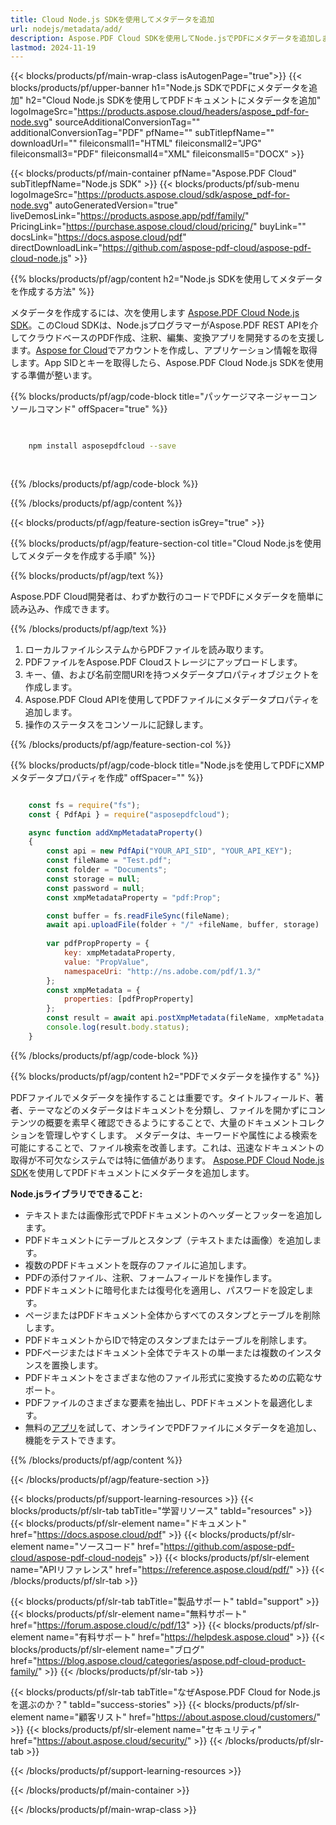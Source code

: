 ```yaml
---
title: Cloud Node.js SDKを使用してメタデータを追加
url: nodejs/metadata/add/
description: Aspose.PDF Cloud SDKを使用してNode.jsでPDFにメタデータを追加します。ドキュメントのインデックス作成と検索性を向上させます。
lastmod: 2024-11-19
---
```


{{< blocks/products/pf/main-wrap-class isAutogenPage="true">}}
{{< blocks/products/pf/upper-banner h1="Node.js SDKでPDFにメタデータを追加" h2="Cloud Node.js SDKを使用してPDFドキュメントにメタデータを追加" logoImageSrc="https://products.aspose.cloud/headers/aspose_pdf-for-node.svg" sourceAdditionalConversionTag="" additionalConversionTag="PDF" pfName="" subTitlepfName="" downloadUrl="" fileiconsmall1="HTML" fileiconsmall2="JPG" fileiconsmall3="PDF" fileiconsmall4="XML" fileiconsmall5="DOCX" >}}

{{< blocks/products/pf/main-container pfName="Aspose.PDF Cloud" subTitlepfName="Node.js SDK" >}}
{{< blocks/products/pf/sub-menu logoImageSrc="https://products.aspose.cloud/sdk/aspose_pdf-for-node.svg"
autoGeneratedVersion="true"
liveDemosLink="https://products.aspose.app/pdf/family/" PricingLink="https://purchase.aspose.cloud/cloud/pricing/" buyLink="" docsLink="https://docs.aspose.cloud/pdf"  directDownloadLink="https://github.com/aspose-pdf-cloud/aspose-pdf-cloud-node.js" >}}

{{% blocks/products/pf/agp/content h2="Node.js SDKを使用してメタデータを作成する方法" %}}

メタデータを作成するには、次を使用します
[Aspose.PDF Cloud Node.js SDK](https://products.aspose.cloud/pdf/nodejs/)。このCloud SDKは、Node.jsプログラマーがAspose.PDF REST APIを介してクラウドベースのPDF作成、注釈、編集、変換アプリを開発するのを支援します。[Aspose for Cloud](https://dashboard.aspose.cloud/#/apps)でアカウントを作成し、アプリケーション情報を取得します。App SIDとキーを取得したら、Aspose.PDF Cloud Node.js SDKを使用する準備が整います。

{{% blocks/products/pf/agp/code-block title="パッケージマネージャーコンソールコマンド" offSpacer="true" %}}

```bash

     
    npm install asposepdfcloud --save
     
     

```

{{% /blocks/products/pf/agp/code-block %}}

{{% /blocks/products/pf/agp/content %}}

{{< blocks/products/pf/agp/feature-section isGrey="true" >}}

{{% blocks/products/pf/agp/feature-section-col title="Cloud Node.jsを使用してメタデータを作成する手順" %}}

{{% blocks/products/pf/agp/text %}}

Aspose.PDF Cloud開発者は、わずか数行のコードでPDFにメタデータを簡単に読み込み、作成できます。

{{% /blocks/products/pf/agp/text %}}

1. ローカルファイルシステムからPDFファイルを読み取ります。
1. PDFファイルをAspose.PDF Cloudストレージにアップロードします。
1. キー、値、および名前空間URIを持つメタデータプロパティオブジェクトを作成します。
1. Aspose.PDF Cloud APIを使用してPDFファイルにメタデータプロパティを追加します。
1. 操作のステータスをコンソールに記録します。

{{% /blocks/products/pf/agp/feature-section-col %}}


{{% blocks/products/pf/agp/code-block title="Node.jsを使用してPDFにXMPメタデータプロパティを作成" offSpacer="" %}}

```js

    const fs = require("fs");
    const { PdfApi } = require("asposepdfcloud");

    async function addXmpMetadataProperty()
    {
        const api = new PdfApi("YOUR_API_SID", "YOUR_API_KEY");
        const fileName = "Test.pdf";
        const folder = "Documents";
        const storage = null;
        const password = null;
        const xmpMetadataProperty = "pdf:Prop";

        const buffer = fs.readFileSync(fileName);
        await api.uploadFile(folder + "/" +fileName, buffer, storage)
        
        var pdfPropProperty = {
            key: xmpMetadataProperty,
            value: "PropValue",
            namespaceUri: "http://ns.adobe.com/pdf/1.3/"
        }; 
        const xmpMetadata = {
            properties: [pdfPropProperty]
        };
        const result = await api.postXmpMetadata(fileName, xmpMetadata, folder, storage, password);
        console.log(result.body.status);
    }
```

{{% /blocks/products/pf/agp/code-block %}}

{{% blocks/products/pf/agp/content h2="PDFでメタデータを操作する" %}}

PDFファイルでメタデータを操作することは重要です。タイトルフィールド、著者、テーマなどのメタデータはドキュメントを分類し、ファイルを開かずにコンテンツの概要を素早く確認できるようにすることで、大量のドキュメントコレクションを管理しやすくします。
メタデータは、キーワードや属性による検索を可能にすることで、ファイル検索を改善します。これは、迅速なドキュメントの取得が不可欠なシステムでは特に価値があります。
[Aspose.PDF Cloud Node.js SDK](https://products.aspose.cloud/pdf/nodejs/)を使用してPDFドキュメントにメタデータを追加します。

**Node.jsライブラリでできること:**

+ テキストまたは画像形式でPDFドキュメントのヘッダーとフッターを追加します。
+ PDFドキュメントにテーブルとスタンプ（テキストまたは画像）を追加します。
+ 複数のPDFドキュメントを既存のファイルに追加します。
+ PDFの添付ファイル、注釈、フォームフィールドを操作します。
+ PDFドキュメントに暗号化または復号化を適用し、パスワードを設定します。
+ ページまたはPDFドキュメント全体からすべてのスタンプとテーブルを削除します。
+ PDFドキュメントからIDで特定のスタンプまたはテーブルを削除します。
+ PDFページまたはドキュメント全体でテキストの単一または複数のインスタンスを置換します。
+ PDFドキュメントをさまざまな他のファイル形式に変換するための広範なサポート。
+ PDFファイルのさまざまな要素を抽出し、PDFドキュメントを最適化します。
+ 無料の[アプリ](https://products.aspose.app/pdf/metadata)を試して、オンラインでPDFファイルにメタデータを追加し、機能をテストできます。

{{% /blocks/products/pf/agp/content %}}

{{< /blocks/products/pf/agp/feature-section >}}

{{< blocks/products/pf/support-learning-resources >}}
{{< blocks/products/pf/slr-tab tabTitle="学習リソース" tabId="resources" >}}
{{< blocks/products/pf/slr-element name="ドキュメント" href="https://docs.aspose.cloud/pdf" >}}
{{< blocks/products/pf/slr-element name="ソースコード" href="https://github.com/aspose-pdf-cloud/aspose-pdf-cloud-nodejs" >}}
{{< blocks/products/pf/slr-element name="APIリファレンス" href="https://reference.aspose.cloud/pdf/" >}}
{{< /blocks/products/pf/slr-tab >}}

{{< blocks/products/pf/slr-tab tabTitle="製品サポート" tabId="support" >}}
{{< blocks/products/pf/slr-element name="無料サポート" href="https://forum.aspose.cloud/c/pdf/13" >}}
{{< blocks/products/pf/slr-element name="有料サポート" href="https://helpdesk.aspose.cloud" >}}
{{< blocks/products/pf/slr-element name="ブログ" href="https://blog.aspose.cloud/categories/aspose.pdf-cloud-product-family/" >}}
{{< /blocks/products/pf/slr-tab >}}

{{< blocks/products/pf/slr-tab tabTitle="なぜAspose.PDF Cloud for Node.jsを選ぶのか？" tabId="success-stories" >}}
{{< blocks/products/pf/slr-element name="顧客リスト" href="https://about.aspose.cloud/customers/" >}}
{{< blocks/products/pf/slr-element name="セキュリティ" href="https://about.aspose.cloud/security/" >}}
{{< /blocks/products/pf/slr-tab >}}

{{< /blocks/products/pf/support-learning-resources >}}

<!-- aboutfile Ends -->

{{< /blocks/products/pf/main-container >}}

{{< /blocks/products/pf/main-wrap-class >}}



